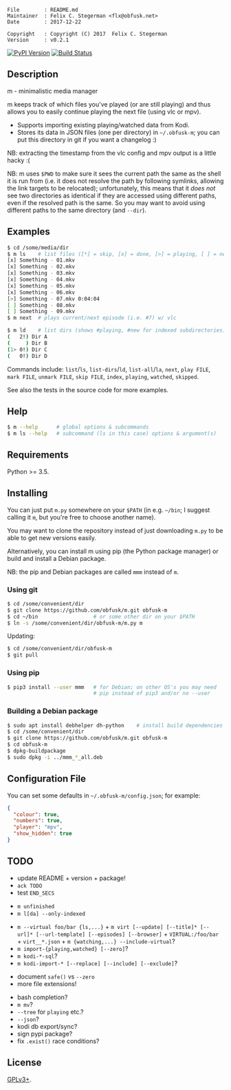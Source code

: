 <!-- {{{1 -->

    File        : README.md
    Maintainer  : Felix C. Stegerman <flx@obfusk.net>
    Date        : 2017-12-22

    Copyright   : Copyright (C) 2017  Felix C. Stegerman
    Version     : v0.2.1

<!-- }}}1 -->

[![PyPI Version](https://img.shields.io/pypi/v/mmm.svg)](https://pypi.python.org/pypi/mmm)
[![Build Status](https://travis-ci.org/obfusk/m.svg?branch=master)](https://travis-ci.org/obfusk/m)

## Description

m - minimalistic media manager

m keeps track of which files you've played (or are still playing) and
thus allows you to easily continue playing the next file (using vlc or
mpv).

* Supports importing existing playing/watched data from Kodi.
* Stores its data in JSON files (one per directory) in `~/.obfusk-m`;
  you can put this directory in git if you want a changelog :)

NB: extracting the timestamp from the vlc config and mpv output is a
little hacky :(

NB: m uses `$PWD` to make sure it sees the current path the same as
the shell it is run from (i.e. it does not resolve the path by
following symlinks, allowing the link targets to be relocated);
unfortunately, this means that it *does not* see two directories as
identical if they are accessed using different paths, even if the
resolved path is the same.  So you may want to avoid using different
paths to the same directory (and `--dir`).

## Examples

```bash
$ cd /some/media/dir
$ m ls    # list files ([*] = skip, [x] = done, [>] = playing, [ ] = new)
[x] Something - 01.mkv
[x] Something - 02.mkv
[x] Something - 03.mkv
[x] Something - 04.mkv
[x] Something - 05.mkv
[x] Something - 06.mkv
[>] Something - 07.mkv 0:04:04
[ ] Something - 08.mkv
[ ] Something - 09.mkv
$ m next  # plays current/next episode (i.e. #7) w/ vlc
```

```bash
$ m ld    # list dirs (shows #playing, #new for indexed subdirectories)
(   2!) Dir A
(     ) Dir B
(1> 0!) Dir C
(   0!) Dir D
```

Commands include: `list`/`ls`, `list-dirs`/`ld`, `list-all`/`la`,
`next`, `play FILE`, `mark FILE`, `unmark FILE`, `skip FILE`, `index`,
`playing`, `watched`, `skipped`.

See also the tests in the source code for more examples.

## Help

```bash
$ m --help      # global options & subcommands
$ m ls --help   # subcommand (ls in this case) options & argument(s)
```

## Requirements

Python >= 3.5.

## Installing

You can just put `m.py` somewhere on your `$PATH` (in e.g. `~/bin`; I
suggest calling it `m`, but you're free to choose another name).

You may want to clone the repository instead of just downloading
`m.py` to be able to get new versions easily.

Alternatively, you can install m using pip (the Python package
manager) or build and install a Debian package.

NB: the pip and Debian packages are called `mmm` instead of `m`.

### Using git

```bash
$ cd /some/convenient/dir
$ git clone https://github.com/obfusk/m.git obfusk-m
$ cd ~/bin                  # or some other dir on your $PATH
$ ln -s /some/convenient/dir/obfusk-m/m.py m
```

Updating:

```bash
$ cd /some/convenient/dir/obfusk-m
$ git pull
```

### Using pip

```bash
$ pip3 install --user mmm   # for Debian; on other OS's you may need
                            # pip instead of pip3 and/or no --user
```

### Building a Debian package

```bash
$ sudo apt install debhelper dh-python    # install build dependencies
$ cd /some/convenient/dir
$ git clone https://github.com/obfusk/m.git obfusk-m
$ cd obfusk-m
$ dpkg-buildpackage
$ sudo dpkg -i ../mmm_*_all.deb
```

## Configuration File

You can set some defaults in `~/.obfusk-m/config.json`; for example:

```json
{
  "colour": true,
  "numbers": true,
  "player": "mpv",
  "show_hidden": true
}
```

## TODO

* update README + version + package!
* `ack TODO`
* test `END_SECS`

<!-- -->

* `m unfinished`
* `m l[da] --only-indexed`

<!-- -->

* `m --virtual foo/bar {ls,...}` + `m virt [--update] [--title]*
  [--url]* [--url-template] [--episodes] [--browser]` +
  `VIRTUAL:/foo/bar` + `virt__*.json` + `m {watching,...}
  --include-virtual`?
* `m import-{playing,watched} [--zero]`?
* `m kodi-*-sql`?
* `m kodi-import-* [--replace] [--include] [--exclude]`?

<!-- -->

* document `safe()` vs `--zero`
* more file extensions!

<!-- -->

* bash completion?
* `m mv`?
* `--tree` for `playing` etc.?
* `--json`?
* kodi db export/sync?
* sign pypi package?
* fix `.exist()` race conditions?

## License

[GPLv3+](https://www.gnu.org/licenses/gpl-3.0.html).

<!-- vim: set tw=70 sw=2 sts=2 et fdm=marker : -->
